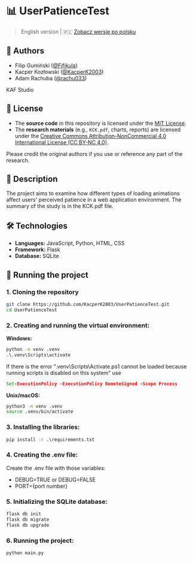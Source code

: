 # 📊 UserPatienceTest

> English version | 🇵🇱 [Zobacz wersję po polsku](README.pl.md)

## 👥 Authors
- Filip Gumiński ([@Fifikula](https://github.com/Fifikula))
- Kacper Kozłowski ([@KacperK2003](https://github.com/KacperK2003))
- Adam Rachuba ([@rachu033](https://github.com/rachu033))

KAF Studio

## 📄 License

- The **source code** in this repository is licensed under the [MIT License](LICENSE).
- The **research materials** (e.g., `KCK.pdf`, charts, reports) are licensed under the [Creative Commons Attribution-NonCommercial 4.0 International License (CC BY-NC 4.0)](https://creativecommons.org/licenses/by-nc/4.0/).

Please credit the original authors if you use or reference any part of the research.

## 🧪 Description
The project aims to examine how different types of loading animations affect users' perceived patience in a web application environment. The summary of the study is in the KCK.pdf file. 

## 🛠️ Technologies
- **Languages:** JavaScript, Python, HTML, CSS 
- **Framework:** Flask
- **Database:** SQLite

## 🚀 Running the project

### 1. Cloning the repository
```bash
git clone https://github.com/KacperK2003/UserPatienceTest.git
cd UserPatienceTest
```

### 2. Creating and running the virtual environment:
**Windows:**
```cmd
python -m venv .venv
.\.venv\Scripts\activate
```
If there is the error ".venv\Scripts\Activate.ps1 cannot be loaded because running scripts is disabled on this system" use 
```cmd
Set-ExecutionPolicy -ExecutionPolicy RemoteSigned -Scope Process
```

**Unix/macOS:**
```bash
python3 -m venv .venv
source .venv/bin/activate
```

### 3. Installing the libraries:
```cmd
pip install -r .\requirements.txt
```


### 4. Creating the .env file:
Create the .env file with those variables:
- DEBUG=TRUE or DEBUG=FALSE
- PORT={port number}

### 5. Initializing the SQLite database:
```cmd
flask db init
flask db migrate
flask db upgrade
```


### 6. Running the project:
```cmd
python main.py
```
